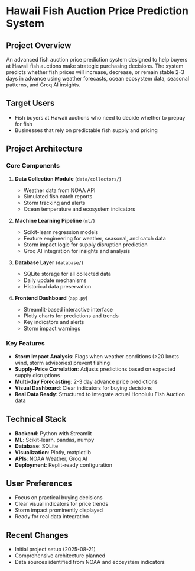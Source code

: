 # Hawaii Fish Auction Price Prediction System

## Project Overview
An advanced fish auction price prediction system designed to help buyers at Hawaii fish auctions make strategic purchasing decisions. The system predicts whether fish prices will increase, decrease, or remain stable 2-3 days in advance using weather forecasts, ocean ecosystem data, seasonal patterns, and Groq AI insights.

## Target Users
- Fish buyers at Hawaii auctions who need to decide whether to prepay for fish
- Businesses that rely on predictable fish supply and pricing

## Project Architecture

### Core Components
1. **Data Collection Module** (`data/collectors/`)
   - Weather data from NOAA API
   - Simulated fish catch reports
   - Storm tracking and alerts
   - Ocean temperature and ecosystem indicators

2. **Machine Learning Pipeline** (`ml/`)
   - Scikit-learn regression models
   - Feature engineering for weather, seasonal, and catch data
   - Storm impact logic for supply disruption prediction
   - Groq AI integration for insights and analysis

3. **Database Layer** (`database/`)
   - SQLite storage for all collected data
   - Daily update mechanisms
   - Historical data preservation

4. **Frontend Dashboard** (`app.py`)
   - Streamlit-based interactive interface
   - Plotly charts for predictions and trends
   - Key indicators and alerts
   - Storm impact warnings

### Key Features
- **Storm Impact Analysis**: Flags when weather conditions (>20 knots wind, storm advisories) prevent fishing
- **Supply-Price Correlation**: Adjusts predictions based on expected supply disruptions
- **Multi-day Forecasting**: 2-3 day advance price predictions
- **Visual Dashboard**: Clear indicators for buying decisions
- **Real Data Ready**: Structured to integrate actual Honolulu Fish Auction data

## Technical Stack
- **Backend**: Python with Streamlit
- **ML**: Scikit-learn, pandas, numpy
- **Database**: SQLite
- **Visualization**: Plotly, matplotlib
- **APIs**: NOAA Weather, Groq AI
- **Deployment**: Replit-ready configuration

## User Preferences
- Focus on practical buying decisions
- Clear visual indicators for price trends
- Storm impact prominently displayed
- Ready for real data integration

## Recent Changes
- Initial project setup (2025-08-21)
- Comprehensive architecture planned
- Data sources identified from NOAA and ecosystem indicators